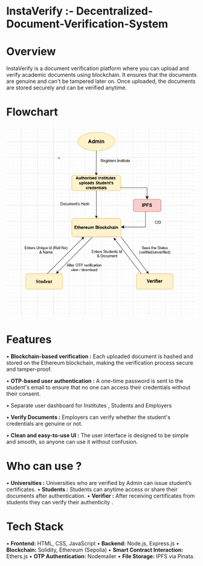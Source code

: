# InstaVerify :- Decentralized-Document-Verification-System
# Overview
InstaVerify is a document verification platform where you can upload and verify academic documents using blockchain. It ensures that the documents are genuine and can't be tampered later on. Once uploaded, the documents are stored securely and can be verified anytime.

# Flowchart

![Alt Text](project_flowchart.png)

# Features
  •	**Blockchain-based verification :** Each uploaded document is hashed and stored on the Ethereum        blockchain, making the verification process secure and tamper-proof.
  
  •	**OTP-based user authentication :** A one-time password is sent to the student's email to ensure       that no one can access their credentials without their consent.
  
  •	Separate user dashboard for Institutes , Students and Employers
  
  •	**Verify Documents :** Employers can verify whether the student's credentials are genuine or not.
  
  •	**Clean and easy-to-use UI :** The user interface is designed to be simple and smooth, so anyone       can use it without confusion.

# Who can use ?
  •	**Universities :** Universities who are verified by Admin can issue student’s  certificates.
  •	**Students :**  Students can anytime access or share their documents after authentication.
  •	**Verifier :** After receiving certificates from students they can verify their  authenticity .

# Tech Stack
  •	**Frontend:** HTML, CSS, JavaScript
  •	**Backend:** Node.js, Express.js
  •	**Blockchain:** Solidity, Ethereum (Sepolia)
  •	**Smart Contract Interaction:** Ethers.js
  •	**OTP Authentication:** Nodemailer
  •	**File Storage:** IPFS via Pinata.




  
  
